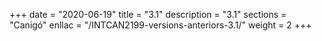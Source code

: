 +++
date        = "2020-06-19"
title       = "3.1"
description = "3.1"
sections    = "Canigó"
enllac		= "/INTCAN2199-versions-anteriors-3.1/"
weight		= 2
+++
